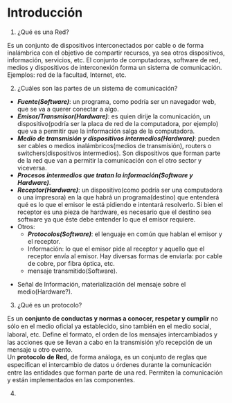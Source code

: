 # Introducción

1. ¿Qué es una Red?

Es un conjunto de dispositivos interconectados por cable o de forma inalámbrica con el objetivo de compartir recursos, ya sea otros dispositivos, información, servicios, etc. El conjunto de computadoras, software de red, medios y dispositivos de interconexión forma un sistema de comunicación. Ejemplos: red de la facultad, Internet, etc.

2. ¿Cuáles son las partes de un sistema de comunicación?

* ***Fuente(Software)***: un programa, como podría ser un navegador web, que se va a querer conectar a algo.
* ***Emisor/Transmisor(Hardware)***: es quien dirije la comunicación, un dispositivo(podría ser la placa de red de la computadora, por ejemplo) que va a permitir que la información salga de la computadora.
* ***Medio de transmisión y dispositivos intermedios(Hardware)***: pueden ser cables o medios inalámbricos(medios de transmisión), routers o switchers(dispositivos intermedios). Son dispositivos que forman parte de la red que van a permitir la comunicación con el otro sector y viceversa.
* ***Procesos intermedios que tratan la información(Software y Hardware)***.
* ***Receptor(Hardware)***: un dispositivo(como podría ser una computadora o una impresora) en la que habrá un programa(destino) que entenderá qué es lo que el emisor le está pidiendo e intentará resolverlo. Si bien el receptor es una pieza de hardware, es necesario que el destino sea software ya que éste debe entender lo que el emisor requiere.
* Otros:
  + ***Protocolos(Software)***: el lenguaje en común que hablan el emisor y el receptor.
  + Información: lo que el emisor pide al receptor y aquello que el receptor envía al emisor. Hay diversas formas de enviarla: por cable de cobre, por fibra óptica, etc.
  + mensaje transmitido(Software). 
+ Señal de Información, materialización del mensaje sobre el medio(Hardware?).

3. ¿Qué es un protocolo?

Es un **conjunto de conductas y normas a conocer, respetar y cumplir** no sólo en el medio oﬁcial ya establecido, sino también en el medio social, laboral, etc. Deﬁne el formato, el orden de los mensajes intercambiados y las acciones que se llevan a cabo en la transmisión y/o recepción de un mensaje u otro evento.  
Un **protocolo de Red**, de forma análoga, es un conjunto de reglas que especiﬁcan el intercambio de datos u órdenes durante la comunicación entre las entidades que forman parte de una red. Permiten la comunicación y están implementados en las componentes.

4. 
